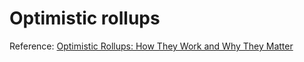# Optimistic rollups



Reference: [Optimistic Rollups: How They Work and Why They Matter](https://medium.com/stakefish/optimistic-rollups-how-they-work-and-why-they-matter-3f677a504fcf)

